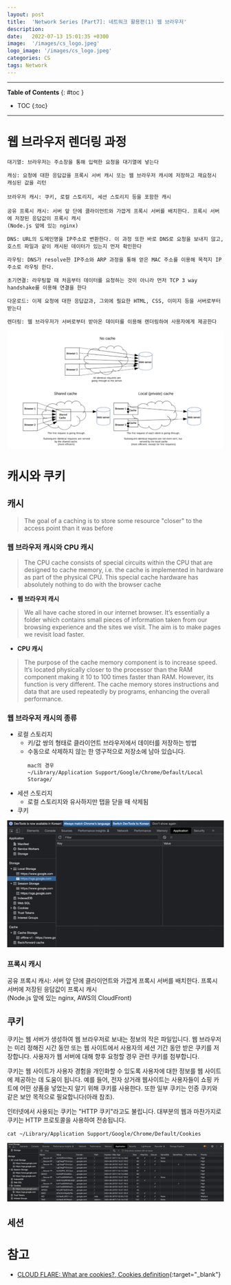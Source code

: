 ```yaml
---
layout: post
title:  'Network Series [Part7]: 네트워크 활용편(1) 웹 브라우저'
description: 
date:   2022-07-13 15:01:35 +0300
image:  '/images/cs_logo.jpeg'
logo_image: '/images/cs_logo.jpeg'
categories: CS
tags: Network
---
```


---
**Table of Contents**
{: #toc }
*  TOC
{:toc}
---

# 웹 브라우저 렌더링 과정

```
대기열: 브라우저는 주소창을 통해 입력한 요청을 대기열에 넣는다
```

```
캐싱: 요청에 대한 응답값을 프록시 서버 캐시 또는 웹 브라우저 캐시에 저장하고 재요청시 캐싱된 값을 리턴

브라우저 캐시: 쿠키, 로컬 스토리지, 세션 스토리지 등을 포함한 캐시

공유 프록시 캐시: 서버 앞 단에 클라이언트와 가깝게 프록시 서버를 배치한다. 프록시 서버에 저장된 응답값이 프록시 캐시
(Node.js 앞에 있는 nginx)
```

```
DNS: URL의 도메인명을 IP주소로 변환한다. 이 과정 또한 바로 DNS로 요청을 보내지 않고, 호스트 파일과 같이 캐시된 데이터가 있는지 먼저 확인한다
```

```
라우팅: DNS가 resolve한 IP주소와 ARP 과정을 통해 얻은 MAC 주소를 이용해 목적지 IP 주소로 라우팅 한다.
```

```
초기연결: 라우팅할 때 처음부터 데이터를 요청하는 것이 아니라 먼저 TCP 3 way handshake를 이용해 연결을 한다
```

```
다운로드: 이제 요청에 대한 응답값과, 그외에 필요한 HTML, CSS, 이미지 등을 서버로부터 받는다
```

```
렌더링: 웹 브라우저가 서버로부터 받아온 데이터를 이용해 렌더링하여 사용자에게 제공한다
```

![](/images/network_33.png)

# 캐시와 쿠키

## 캐시

> The goal of a caching is to store some resource "closer" to the access point than it was before

### 웹 브라우저 캐시와 CPU 캐시  

> The CPU cache consists of special circuits within the CPU that are designed to cache memory, i.e. the cache is implemented in hardware as part of the physical CPU. This special cache hardware has absolutely nothing to do with the browser cache

- **웹 브라우저 캐시**

> We all have cache stored in our internet browser. It’s essentially a folder which contains small pieces of information taken from our browsing experience and the sites we visit. The aim is to make pages we revisit load faster.  

- **CPU 캐시**

> The purpose of the cache memory component is to increase speed. It’s located physically closer to the processor than the RAM component making it 10 to 100 times faster than RAM. However, its function is very different. The cache memory stores instructions and data that are used repeatedly by programs, enhancing the overall performance. 

### 웹 브라우저 캐시의 종류

- 로컬 스토리지
  - 키/값 쌍의 형태로 클라이언트 브라우저에서 데이터를 저장하는 방법
  - 수동으로 삭제하지 않는 한 영구적으로 저장소에 남아 있습니다.
    ```
    mac의 경우
    ~/Library/Application Support/Google/Chrome/Default/Local Storage/
    ```
- 세션 스토리지
  - 로컬 스토리지와 유사하지만 탭을 닫을 때 삭제됨
- 쿠키

![](/images/network_35.png)

### 프록시 캐시

공유 프록시 캐시: 서버 앞 단에 클라이언트와 가깝게 프록시 서버를 배치한다. 프록시 서버에 저장된 응답값이 프록시 캐시  
(Node.js 앞에 있는 nginx, AWS의 CloudFront)    

## 쿠키

쿠키는 웹 서버가 생성하여 웹 브라우저로 보내는 정보의 작은 파일입니다. 웹 브라우저는 미리 정해진 시간 동안 또는 웹 사이트에서 사용자의 세션 기간 동안 받은 쿠키를 저장합니다. 사용자가 웹 서버에 대해 향후 요청할 경우 관련 쿠키를 첨부합니다.  

쿠키는 웹 사이트가 사용자 경험을 개인화할 수 있도록 사용자에 대한 정보를 웹 사이트에 제공하는 데 도움이 됩니다. 예를 들어, 전자 상거래 웹사이트는 사용자들이 쇼핑 카트에 어떤 상품을 넣었는지 알기 위해 쿠키를 사용한다. 또한 일부 쿠키는 인증 쿠키와 같은 보안 목적으로 필요합니다(아래 참조).  

인터넷에서 사용되는 쿠키는 "HTTP 쿠키"라고도 불립니다. 대부분의 웹과 마찬가지로 쿠키는 HTTP 프로토콜을 사용하여 전송됩니다.   

```
cat ~/Library/Application Support/Google/Chrome/Default/Cookies
```

![](/images/network_37.png)

## 세션


# 참고

- [CLOUD FLARE: What are cookies?, Cookies definition](https://www.cloudflare.com/ko-kr/learning/privacy/what-are-cookies/){:target="_blank"}